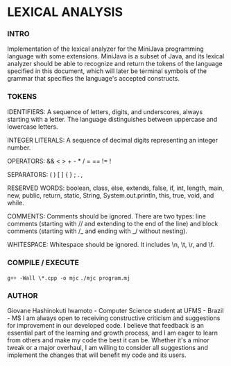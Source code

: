 # LEXICAL ANALYSIS

### INTRO

Implementation of the lexical analyzer for the MiniJava programming language with some extensions. MiniJava is a subset of Java, and its lexical analyzer should be able to recognize and return the tokens of the language specified in this document, which will later be terminal symbols of the grammar that specifies the language's accepted constructs.

### TOKENS

IDENTIFIERS: A sequence of letters, digits, and underscores, always starting with a letter. The language distinguishes between uppercase and lowercase letters.

INTEGER LITERALS: A sequence of decimal digits representing an integer number.

OPERATORS: && < > + - \* / = == != !

SEPARATORS: ( ) [ ] { } ; . ,

RESERVED WORDS: boolean, class, else, extends, false, if, int, length,
main, new, public, return, static, String, System.out.println, this, true, void, and while.

COMMENTS: Comments should be ignored. There are two types: line comments (starting with // and extending to the end of the line) and block comments (starting with /_ and ending with _/ without nesting).

WHITESPACE: Whitespace should be ignored. It includes \n, \t, \r, and \f.

### COMPILE / EXECUTE

`g++ -Wall \*.cpp -o mjc`
`./mjc program.mj`

### AUTHOR

Giovane Hashinokuti Iwamoto - Computer Science student at UFMS - Brazil - MS
I am always open to receiving constructive criticism and suggestions for improvement in our developed code. I believe that feedback is an essential part of the learning and growth process, and I am eager to learn from others and make my code the best it can be. Whether it's a minor tweak or a major overhaul, I am willing to consider all suggestions and implement the changes that will benefit my code and its users.
